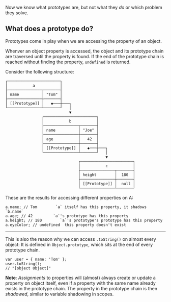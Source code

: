 Now we know what prototypes are, but not what they *do* or which problem they solve.

What does a prototype do?
-------------------------

Prototypes come in play when we are accessing the property of an object.

Whenver an object property is accessed, the object and its prototype chain are traversed until the property is found. If the end of the prototype chain is reached without finding the property, `undefined` is returned.

Consider the following structure:

    ┌───────────────────────┐
    │           a           │
    ├───────────────┬───────┤
    │ name          │ "Tom" │
    ├───────────────┼───────┤
    │ [[Prototype]] │   ◆───┼───┐
    └───────────────┴───────┘   │
                                ▼
                    ┌───────────────────────┐
                    │           b           │
                    ├───────────────┬───────┤
                    │ name          │ "Joe" │
                    ├───────────────┼───────┤
                    │ age           │   42  │
                    ├───────────────┼───────┤
                    │ [[Prototype]] │   ◆───┼───┐
                    └───────────────┴───────┘   │
                                                ▼
                                    ┌───────────────────────┐
                                    │           c           │
                                    ├───────────────┬───────┤
                                    │ height        │  180  │
                                    ├───────────────┼───────┤
                                    │ [[Prototype]] │  null │
                                    └───────────────┴───────┘

These are the results for accessing different properties on A:

    a.name; // Tom        `a` itself has this property, it shadows `b.name`
    a.age; // 42         `a`'s prototype has this property
    a.height; // 180        `a`'s prototype's prototype has this property
    a.eyeColor; // undefined  this property doesn't exist

------------------------------------------------------------------------

This is also the reason why we can access `.toString()` on almost every object: It is defined in `Object.prototype`, which sits at the end of every prototype chain.

    var user = { name: 'Tom' };
    user.toString();
    // "[object Object]"

**Note**: *Assignments* to properties will (almost) always create or update a property on object itself, even if a property with the same name already exists in the prototype chain. The property in the prototype chain is then *shadowed*, similar to variable shadowing in scopes.

